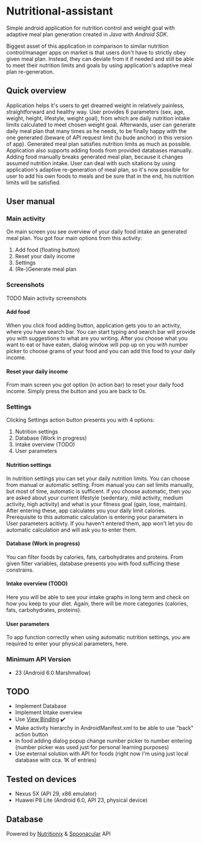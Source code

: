 # Nutritional-assistant
Simple android application for nutrition control and weight goal with adaptive meal plan generation created in _Java_ with _Android SDK_.

Biggest asset of this application in comparison to similar nutrition control/manager apps on market is that users don't have to strictly obey given meal plan. Instead, they can deviate from it if needed and still be able to meet their nutrition limits and goals by using application's adaptive meal plan re-generation.

## Quick overview
Application helps it's users to get dreamed weight in relatively painless, straightforward and healthy way. User provides 6 parameters (sex, age, weight, height, lifestyle, weight goal), from which are daily nutrition intake limits calculated to meet chosen weight goal. Afterwards, user can generate daily meal plan that many times as he needs, to be finally happy with the one generated (beware of API request limit (tu bude anchor) in this version of app). Generated meal plan satisfies nutrition limits as much as possible. Application also supports adding foods from provided databases manually. Adding food manually breaks generated meal plan, because it changes assumed nutrition intake. User can deal with such sitations by using application's adaptive re-generation of meal plan, so it's now possible for user to add his own foods to meals and be sure that in the end, his nutrition limits will be satisfied.

## User manual

### Main activity
On main screen you see overview of your daily food intake an generated meal plan. You got four main options from this activity:

1. Add food (floating button)
2. Reset your daily income
3. Settings
4. (Re-)Generate meal plan

### Screenshots
TODO Main activity screenshots

#### Add food
When you click food adding button, application gets you to an activity, where you have search bar.
You can start typing and search bar will provide you with suggestions to what are you writing.
After you choose what you want to eat or have eaten, dialog window will pop up on you with number picker to choose grams of your food
and you can add this food to your daily income.

#### Reset your daily income
From main screen you got option (in action bar) to reset your daily food income. Simply press the button and you are back to 0s.

### Settings
Clicking Settings action button presents you with 4 options:

1. Nutrition settings
2. Database (Work in progress)
3. Intake overview (TODO)
4. User parameters

#### Nutrition settings
In nutrition settings you can set your daily nutrition limits. You can choose from manual or automatic setting.
From manual you can set limits manually, but most of time, automatic is sufficent. If you choose automatic, then you are asked about your current lifestyle
(sedentary, mild activity, medium activity, high activity) and what is your fitness goal (gain, lose, maintain). After entering these, app calculates you your daily limit calories.
Prerequisite to this automatic calculation is entering your parameters in User parameters acitivty. If you haven't entered them, app won't let you do automatic calculation
and will ask you to enter them.

#### Database (Work in progress)
You can filter foods by calories, fats, carbohydrates and proteins. From given filter variables, database presents you with food sufficing these constrains.

#### Intake overview (TODO)
Here you will be able to see your intake graphs in long term and check on how you keep to your diet.
Again, there will be more categories (calories, fats, carbohydrates, proteins).

#### User parameters
To app function correctly when using automatic nutrition settings, you are required to enter your physical parameters, here.

### Minimum API Version
* 23 (Android 6.0 Marshmallow)

## TODO
* Implement Database
* Implement Intake overview
* Use [View Binding](https://developer.android.com/topic/libraries/view-binding) :heavy_check_mark:
* Make activity hierarchy in AndroidManifest.xml to be able to use "back" action button
* In food adding dialog popup change number picker to number entering (number picker was used just for personal learning purposes)
* Use external solution with API for foods (right now I'm using just local database with cca. 1K of entries)

## Tested on devices
* Nexus 5X (API 29, x86 emulator)
* Huawei P8 Lite (Android 6.0, API 23, physical device)

## Database
Powered by [Nutritionix](https://www.nutritionix.com/business/api) & [Spoonacular](https://spoonacular.com/food-api) API
